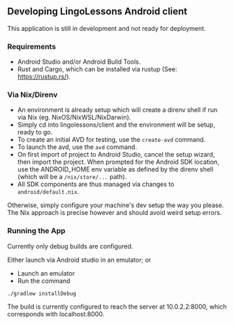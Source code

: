 ## Developing LingoLessons Android client

This application is still in development and not ready for deployment.

### Requirements

- Android Studio and/or Android Build Tools.
- Rust and Cargo, which can be installed via rustup (See: https://rustup.rs/).

### Via Nix/Direnv

- An environment is already setup which will create a direnv shell if run via Nix (eg. NixOS/NixWSL/NixDarwin).
- Simply cd into lingolessons/client and the environment will be setup, ready to go.
- To create an initial AVD for testing, use the `create-avd` command.
- To launch the avd, use the `avd` command.
- On first import of project to Android Studio, cancel the setup wizard, then import the project. When prompted for the Android SDK location, use the ANDROID_HOME env variable as defined by the direnv shell (which will be a `/nix/store/...` path).
- All SDK components are thus managed via changes to `android/default.nix`.

Otherwise, simply configure your machine's dev setup the way you please. The Nix approach is precise however and should avoid weird setup errors.

### Running the App

Currently only debug builds are configured.

Either launch via Android studio in an emulator; or

- Launch an emulator
- Run the command
```
./gradlew installDebug
```

The build is currently configured to reach the server at 10.0.2.2:8000, which corresponds with localhost:8000.
